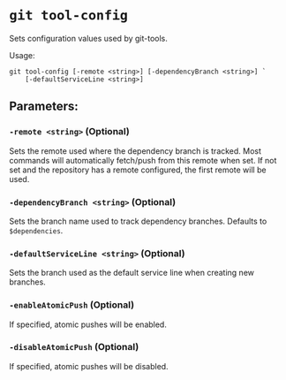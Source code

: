 # `git tool-config`

Sets configuration values used by git-tools.

Usage:

    git tool-config [-remote <string>] [-dependencyBranch <string>] `
        [-defaultServiceLine <string>]

## Parameters:

### `-remote <string>` (Optional)

Sets the remote used where the dependency branch is tracked. Most commands will
automatically fetch/push from this remote when set. If not set and the
repository has a remote configured, the first remote will be used.

### `-dependencyBranch <string>` (Optional)

Sets the branch name used to track dependency branches. Defaults to `$dependencies`.

### `-defaultServiceLine <string>` (Optional)

Sets the branch used as the default service line when creating new branches.

### `-enableAtomicPush` (Optional)

If specified, atomic pushes will be enabled.

### `-disableAtomicPush` (Optional)

If specified, atomic pushes will be disabled.
